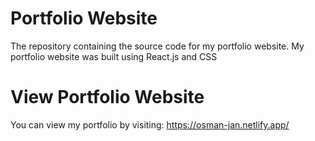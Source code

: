 # Portfolio Website
  The repository containing the source code for my portfolio website. My portfolio website was built using React.js and CSS
  
# View Portfolio Website

  You can view my portfolio by visiting: https://osman-jan.netlify.app/
  
